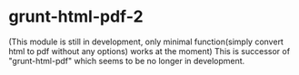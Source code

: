 # grunt-html-pdf-2
(This module is still in development, only minimal function(simply convert html to pdf without any options) works at the moment)
This is successor of "grunt-html-pdf" which seems to be no longer in development.
